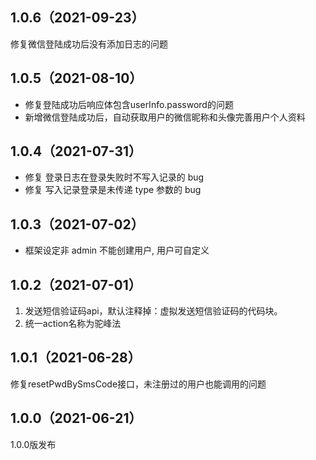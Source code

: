 ## 1.0.6（2021-09-23）
修复微信登陆成功后没有添加日志的问题
## 1.0.5（2021-08-10）
- 修复登陆成功后响应体包含userInfo.password的问题
- 新增微信登陆成功后，自动获取用户的微信昵称和头像完善用户个人资料
## 1.0.4（2021-07-31）
- 修复 登录日志在登录失败时不写入记录的 bug
- 修复 写入记录登录是未传递 type 参数的 bug
## 1.0.3（2021-07-02）
- 框架设定非 admin 不能创建用户, 用户可自定义
## 1.0.2（2021-07-01）
1. 发送短信验证码api，默认注释掉：虚拟发送短信验证码的代码块。
2. 统一action名称为驼峰法
## 1.0.1（2021-06-28）
修复resetPwdBySmsCode接口，未注册过的用户也能调用的问题
## 1.0.0（2021-06-21）
1.0.0版发布